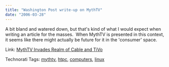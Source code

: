 ```yaml
---
title: "Washington Post write-up on MythTV"
date: "2006-03-28"
---
```


A bit bland and watered down, but that's kind of what I would expect when writing an article for the masses.  When MythTV is presented in this context, it seems like there might actually be future for it in the 'consumer' space.  
  
Link: [MythTV Invades Realm of Cable and TiVo](http://www.washingtonpost.com/wp-dyn/content/article/2006/03/25/AR2006032500115.html)  
  
  
  
Technorati Tags: [mythtv](http://technorati.com/tag/mythtv), [htpc](http://technorati.com/tag/htpc), [computers](http://technorati.com/tag/computers), [linux](http://technorati.com/tag/linux)
